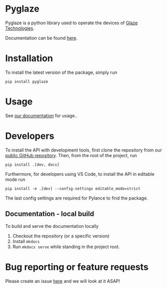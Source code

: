 # Pyglaze
Pyglaze is a python library used to operate the devices of [Glaze Technologies](https://www.glazetech.dk/).

Documentation can be found [here](https://glazetech.github.io/pyglaze/).

# Installation

To install the latest version of the package, simply run 

```
pip install pyglaze
```

# Usage 
See [our documentation](https://glazetech.github.io/pyglaze/latest) for usage..

# Developers

To install the API with development tools, first clone the repository from our [public GitHub repository](https://github.com/GlazeTech/pyglaze). Then, from the root of the project, run

```
pip install .[dev, docs]
```

Furthermore, for developers using VS Code, to install the API in editable mode run

```
pip install -e .[dev] --config-settings editable_mode=strict
```

The last config settings are required for Pylance to find the package.

## Documentation - local build
To build and serve the documentation locally

1. Checkout the repository (or a specific version)
2. Install `mkdocs`
3. Run `mkdocs serve` while standing in the project root.


# Bug reporting or feature requests
Please create an issue [here](https://github.com/GlazeTech/pyglaze/issues) and we will look at it ASAP!